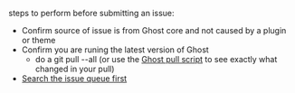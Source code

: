 steps to perform before submitting an issue:

* Confirm source of issue is from Ghost core and not caused by a plugin or theme
* Confirm you are runing the latest version of Ghost
    * do a git pull --all (or use the [Ghost pull script](Git-pull-script) to see exactly what changed in your pull)
* [Search the issue queue first](https://github.com/TryGhost/Ghost/issues?state=open)